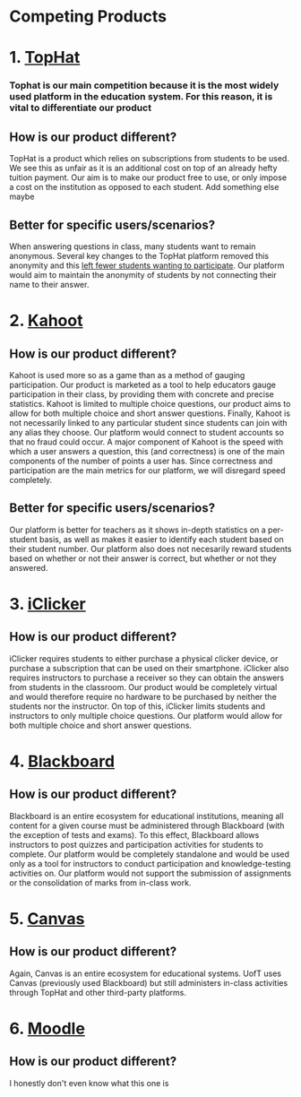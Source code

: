 # **Competing Products**

# 1. [TopHat](https://tophat.com/)

### Tophat is our main competition because it is the most widely used platform in the education system. For this reason, it is vital to differentiate our product
## How is our product different?
TopHat is a product which relies on subscriptions from students to be used. We see this as unfair as it is an additional cost on top of an already hefty tuition payment. Our aim is to make our product free to use, or only impose a cost on the institution as opposed to each student. Add something else maybe

## Better for specific users/scenarios?
When answering questions in class, many students want to remain anonymous. Several key changes to the TopHat platform removed this anonymity and this [left fewer students wanting to participate](https://maxliboiron.files.wordpress.com/2014/12/barriers-to-using-top-hat.pdf). Our platform would aim to maintain the anonymity of students by not connecting their name to their answer.

# 2. [Kahoot](https://kahoot.com/)
## How is our product different?
Kahoot is used more so as a game than as a method of gauging participation. Our product is marketed as a tool to help educators gauge participation in their class, by providing them with concrete and precise statistics. Kahoot is limited to multiple choice questions, our product aims to allow for both multiple choice and short answer questions. Finally, Kahoot is not necessarily linked to any particular student since students can join with any alias they choose. Our platform would connect to student accounts so that no fraud could occur. A major component of Kahoot is the speed with which a user answers a question, this (and correctness) is one of the main components of the number of points a user has. Since correctness and participation are the main metrics for our platform, we will disregard speed completely.

## Better for specific users/scenarios?
Our platform is better for teachers as it shows in-depth statistics on a per-student basis, as well as makes it easier to identify each student based on their student number. Our platform also does not necesarily reward students based on whether or not their answer is correct, but whether or not they answered.

# 3. [iClicker](https://www.iclicker.com/)
## How is our product different?
iClicker requires students to either purchase a physical clicker device, or purchase a subscription that can be used on their smartphone. iClicker also requires instructors to purchase a receiver so they can obtain the answers from students in the classroom. Our product would be completely virtual and would therefore require no hardware to be purchased by neither the students nor the instructor. On top of this, iClicker limits students and instructors to only multiple choice questions. Our platform would allow for both multiple choice and short answer questions.

# 4. [Blackboard](https://www.blackboard.com/)
## How is our product different?
Blackboard is an entire ecosystem for educational institutions, meaning all content for a given course must be administered through Blackboard (with the exception of tests and exams). To this effect, Blackboard allows instructors to post quizzes and participation activities for students to complete. Our platform would be completely standalone and would be used only as a tool for instructors to conduct participation and knowledge-testing activities on. Our platform would not support the submission of assignments or the consolidation of marks from in-class work.

# 5. [Canvas](https://canvas.instructure.com/)
## How is our product different?
Again, Canvas is an entire ecosystem for educational systems. UofT uses Canvas (previously used Blackboard) but still administers in-class activities through TopHat and other third-party platforms. 

# 6. [Moodle](https://moodle.com/)
## How is our product different?
I honestly don't even know what this one is